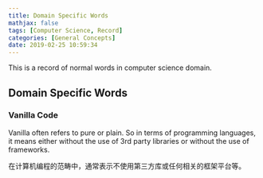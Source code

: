 ```yaml
---
title: Domain Specific Words
mathjax: false
tags: [Computer Science, Record]
categories: [General Concepts]
date: 2019-02-25 10:59:34
---
```


This is a record of normal words in computer science domain.

## Domain Specific Words

### Vanilla Code

Vanilla often refers to pure or plain. So in terms of programming languages, it means either without the use of 3rd party libraries or without the use of frameworks.

在计算机编程的范畴中，通常表示不使用第三方库或任何相关的框架平台等。

<!-- more -->
